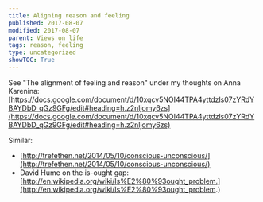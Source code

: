 ```yaml
---
title: Aligning reason and feeling
published: 2017-08-07
modified: 2017-08-07
parent: Views on life
tags: reason, feeling
type: uncategorized
showTOC: True
---
```




See "The alignment of feeling and reason" under my thoughts on Anna Karenina: [https://docs.google.com/document/d/10xqcv5NOI44TPA4yttdzls07zYRdYBAYDbD_qGz9GFg/edit#heading=h.z2nljomy6zs](https://docs.google.com/document/d/10xqcv5NOI44TPA4yttdzls07zYRdYBAYDbD_qGz9GFg/edit#heading=h.z2nljomy6zs)

Similar:

+ [http://trefethen.net/2014/05/10/conscious-unconscious/](http://trefethen.net/2014/05/10/conscious-unconscious/)
+ David Hume on the is-ought gap: [http://en.wikipedia.org/wiki/Is%E2%80%93ought_problem.](http://en.wikipedia.org/wiki/Is%E2%80%93ought_problem.)


